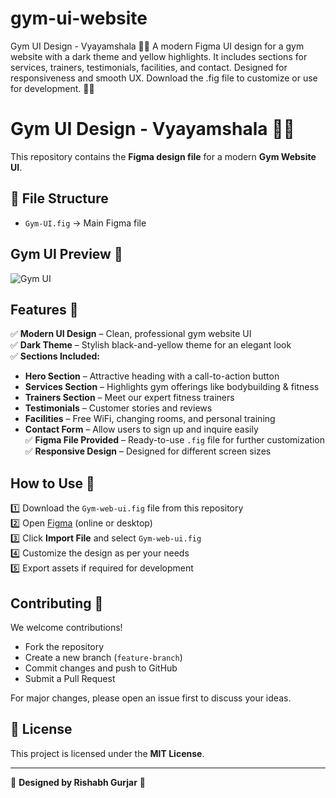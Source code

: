 # gym-ui-website
Gym UI Design - Vyayamshala 🏋️‍♂️  A modern Figma UI design for a gym website with a dark theme and yellow highlights. It includes sections for services, trainers, testimonials, facilities, and contact. Designed for responsiveness and smooth UX. Download the .fig file to customize or use for development. 🚀🎨

# Gym UI Design - Vyayamshala 🏋️‍♂️

This repository contains the **Figma design file** for a modern **Gym Website UI**.

## 📂 File Structure
- `Gym-UI.fig` → Main Figma file

## Gym UI Preview 📸
![Gym UI](https://raw.githubusercontent.com/rishabhgjr10/gym-ui-website/main/Gym%20UI.png)


## Features 🚀
✅ **Modern UI Design** – Clean, professional gym website UI  
✅ **Dark Theme** – Stylish black-and-yellow theme for an elegant look  
✅ **Sections Included:**
   - **Hero Section** – Attractive heading with a call-to-action button  
   - **Services Section** – Highlights gym offerings like bodybuilding & fitness  
   - **Trainers Section** – Meet our expert fitness trainers  
   - **Testimonials** – Customer stories and reviews  
   - **Facilities** – Free WiFi, changing rooms, and personal training  
   - **Contact Form** – Allow users to sign up and inquire easily  
✅ **Figma File Provided** – Ready-to-use `.fig` file for further customization  
✅ **Responsive Design** – Designed for different screen sizes  


## How to Use 🔧
1️⃣ Download the `Gym-web-ui.fig` file from this repository  
2️⃣ Open [Figma](https://figma.com) (online or desktop)  
3️⃣ Click **Import File** and select `Gym-web-ui.fig`  
4️⃣ Customize the design as per your needs  
5️⃣ Export assets if required for development  


## Contributing 🤝
We welcome contributions!  
- Fork the repository  
- Create a new branch (`feature-branch`)  
- Commit changes and push to GitHub  
- Submit a Pull Request  

For major changes, please open an issue first to discuss your ideas.  

## 📜 License
This project is licensed under the **MIT License**.

---
🎨 **Designed by Rishabh Gurjar** 🎨
